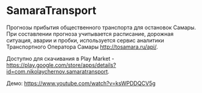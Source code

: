 # SamaraTransport
Прогнозы прибытия общественного транспорта для остановок Самары. При составлении прогноза учитывается расписание, дорожная ситуация, аварии и пробки, используется сервис аналитики Транспортного Оператора Самары http://tosamara.ru/api/.

Доступно для скачивания в Play Market - https://play.google.com/store/apps/details?id=com.nikolaychernov.samaratransport.

Демо: https://www.youtube.com/watch?v=ksWPDDQCV5g
